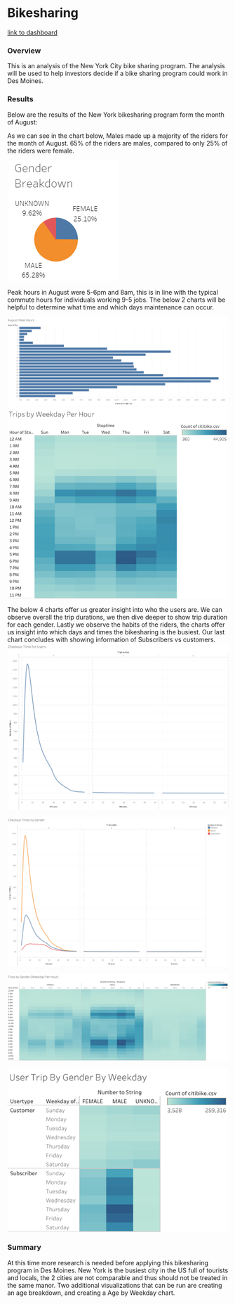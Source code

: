 # Bikesharing

[link to dashboard](https://public.tableau.com/views/Bikesharing_Challenge_16332803101940/NumberofTrips?:language=en-US&publish=yes&:display_count=n&:origin=viz_share_link)

### Overview
This is an analysis of the New York City bike sharing program. The analysis will be used to help investors decide if a bike sharing program could work in Des Moines. 

### Results

Below are the results of the New York bikesharing program form the month of August:

As we can see in the chart below, Males made up a majority of the riders for the month of August. 65% of the riders are males, compared to only 25% of the riders were female.

![Output](Resources/Gender_Breakdown.PNG)

Peak hours in August were 5-6pm and 8am, this is in line with the typical commute hours for individuals working 9-5 jobs. The below 2 charts will be helpful to determine what time and which days maintenance can occur. 

![Output](Resources/Peak_Hours.png)
![Output](Resources/Trips_by_Weekday.png)

The below 4 charts offer us greater insight into who the users are. We can observe overall the trip durations, we then dive deeper to show trip duration for each gender. Lastly we observe the habits of the riders, the charts offer us insight into which days and times the bikesharing is the busiest. Our last chart concludes with showing information of Subscribers vs customers. 
![Output](Resources/Checkout_Time_Users.png)

![Output](Resources/Checkout_Time_Gender.png)

![Output](Resources/Trips_by_Gender.png)

![Output](Resources/User_Trips.png)



### Summary

At this time more research is needed before applying this bikesharing program in Des Moines. New York is the busiest city in the US full of tourists and locals, the 2 cities are not comparable and thus should not be treated in the same manor. Two additional visualizations that can be run are creating an age breakdown, and creating a Age by Weekday chart.
